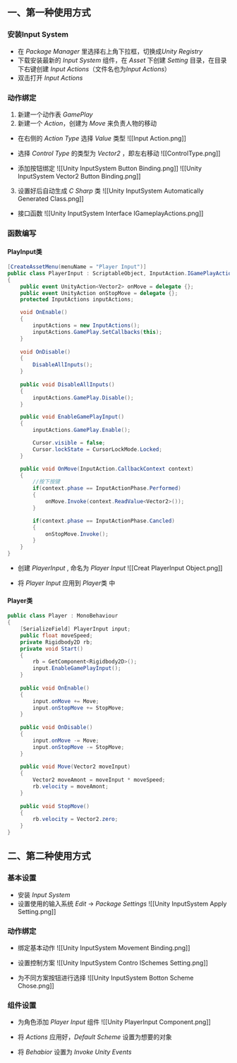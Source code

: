 ## 一、第一种使用方式
### 安装Input System
+ 在 *Package Manager* 里选择右上角下拉框，切换成*Unity Registry*
+ 下载安装最新的 *Input System* 组件，在 *Asset* 下创建 *Setting* 目录，在目录下右键创建 *Input Actions*（文件名也为*Input Actions*）
+ 双击打开 *Input Actions*

### 动作绑定
1. 新建一个动作表 *GamePlay*
2. 新建一个 *Action*，创建为 *Move* 来负责人物的移动
+ 在右侧的 *Action Type* 选择 *Value* 类型
![[Input Action.png]]

+ 选择 *Control Type* 的类型为 *Vector2* ，即左右移动
![[ControlType.png]]

+ 添加按钮绑定
![[Unity InputSystem Button Binding.png]]
![[Unity InputSystem Vector2 Button Binding.png]]

3. 设置好后自动生成 *C Sharp* 类 
![[Unity InputSystem Automatically Generated Class.png]]
+ 接口函数
![[Unity InputSystem Interface IGameplayActions.png]]

### 函数编写
#### PlayInput类
```csharp
[CreateAssetMenu(menuName = "Player Input")]
public class PlayerInput : ScriptableObject, InputAction.IGamePlayActions
{
	public event UnityAction<Vector2> onMove = delegate {};
	public event UnityAction onStopMove = delegate {};
	protected InputActions inputActions;

	void OnEnable()
	{
		inputActions = new InputActions();
		inputActions.GamePlay.SetCallbacks(this);
	}
	
	void OnDisable()
	{
		DisableAllInputs();
	}
	
	public void DisableAllInputs()
	{
		inputActions.GamePlay.Disable();
	}

    public void EnableGamePlayInput()
    {
        inputActions.GamePlay.Enable();

        Cursor.visible = false;
        Cursor.lockState = CursorLockMode.Locked;
    }

	public void OnMove(InputAction.CallbackContext context)
	{
		//按下按键
		if(context.phase == InputActionPhase.Performed)
		{
			onMove.Invoke(context.ReadValue<Vector2>());
		}

		if(context.phase == InputActionPhase.Cancled)
		{
			onStopMove.Invoke();
		}
	}
}
```

+ 创建 *PlayerInput* , 命名为 *Player Input*
![[Creat PlayerInput Object.png]]

+ 将 *Player Input* 应用到 *Player*类 中
#### Player类
```csharp
public class Player : MonoBehaviour
{
	[SerializeField] PlayerInput input;
	public float moveSpeed;
	private Rigidbody2D rb;
	private void Start()
	{
	    rb = GetComponent<Rigidbody2D>();
	    input.EnableGamePlayInput();
	}
	
	public void OnEnable()
	{
	    input.onMove += Move;
	    input.onStopMove += StopMove;
	}
	
	public void OnDisable()
	{
	    input.onMove -= Move;
	    input.onStopMove -= StopMove;
	}
	
	public void Move(Vector2 moveInput)
	{
	    Vector2 moveAmont = moveInput * moveSpeed;
	    rb.velocity = moveAmont;
	}
	
	public void StopMove()
	{
	    rb.velocity = Vector2.zero;
	}
}


```

## 二、第二种使用方式
### 基本设置
+ 安装 *Input System*
+ 设置使用的输入系统 *Edit* -> *Package Settings*
![[Unity InputSystem Apply Setting.png]]

### 动作绑定
+ 绑定基本动作
![[Unity InputSystem Movement Binding.png]]

+ 设置控制方案
![[Unity InputSystem Contro lSchemes Setting.png]]

+ 为不同方案按钮进行选择
![[Unity InputSystem Botton Scheme Chose.png]]

### 组件设置
+ 为角色添加 *Player Input* 组件
![[Unity PlayerInput Component.png]]

+ 将 *Actions* 应用好，*Default Scheme* 设置为想要的对象
+ 将 *Behabior* 设置为 *Invoke Unity Events*
